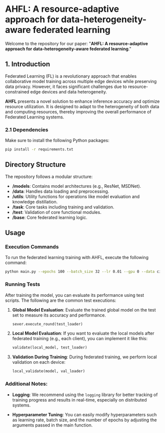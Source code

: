 # AHFL: A resource-adaptive approach for data-heterogeneity-aware federated learning

Welcome to the repository for our paper: "**AHFL: A resource-adaptive approach for data-heterogeneity-aware federated learning**."



## 1. Introduction
Federated Learning (FL) is a revolutionary approach that enables collaborative model training across multiple edge devices while preserving data privacy. However, it faces significant challenges due to resource-constrained edge devices and data heterogeneity.

**AHFL** presents a novel solution to enhance inference accuracy and optimize resource utilization. It is designed to adapt to the heterogeneity of both data and computing resources, thereby improving the overall performance of Federated Learning systems.


### 2.1 Dependencies
Make sure to install the following Python packages:

```bash
pip install -r requirements.txt
```


## Directory Structure
The repository follows a modular structure:
- **/models**: Contains model architectures (e.g., ResNet, MSDNet).
- **/data**: Handles data loading and preprocessing.
- **/utils**: Utility functions for operations like model evaluation and knowledge distillation.
- **/task**: Core tasks including training and validation.
- **/test**: Validation of core functional modules.
- **/base**: Core federated learning logic.

## Usage


### Execution Commands

To run the federated learning training with AHFL, execute the following command:

```bash
python main.py --epochs 100 --batch_size 32 --lr 0.01 --gpu 0 --data cifar10
```

### Running Tests

After training the model, you can evaluate its performance using test scripts. The following are the common test executions:

1. **Global Model Evaluation**:
   Evaluate the trained global model on the test set to measure its accuracy and performance.

   ```python
   sever.execute_round(test_loader)
   ```

2. **Local Model Evaluation**:
   If you want to evaluate the local models after federated training (e.g., each client), you can implement it like this:

   ```python
   validate(local_model, test_loader)
   ```

3. **Validation During Training**:
   During federated training, we perform local validation on each device:

   ```python
   local_validate(model, val_loader)
   ```

### Additional Notes:
- **Logging**: We recommend using the `logging` library for better tracking of training progress and results in real-time, especially on distributed systems.


- **Hyperparameter Tuning**: You can easily modify hyperparameters such as learning rate, batch size, and the number of epochs by adjusting the arguments passed in the main function.

